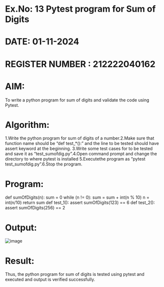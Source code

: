 # Ex.No: 13 Pytest program for Sum of Digits
# DATE: 01-11-2024
# REGISTER NUMBER : 212222040162
# AIM:
To write a python program for sum of digits and validate the code using Pytest.
# Algorithm:
1.Write the python program for sum of digits of a number.2.Make sure that function name should be “def test_*():” and the line to be tested should have assert keyword at the beginning.
3.Write some test cases for to be tested and save it as “test_sumofdig.py”.4.Open command prompt and change the directory to where pytest is installed
5.Executethe program as “pytest test_sumofdig.py”.6.Stop the program.
# Program:
def sumOfDigits(n):
sum = 0
while (n != 0):
sum = sum + int(n % 10)
n = int(n/10)
return sum
def test_1():
assert sumOfDigits(123) == 6
def test_2():
assert sumOfDigits(256) == 2
# Output:
![image](https://github.com/user-attachments/assets/1af90c2f-dfd4-4bd8-8e01-6bf0325846b1)
# Result:
Thus, the python program for sum of digits is tested using pytest and executed and output is verified successfully.
